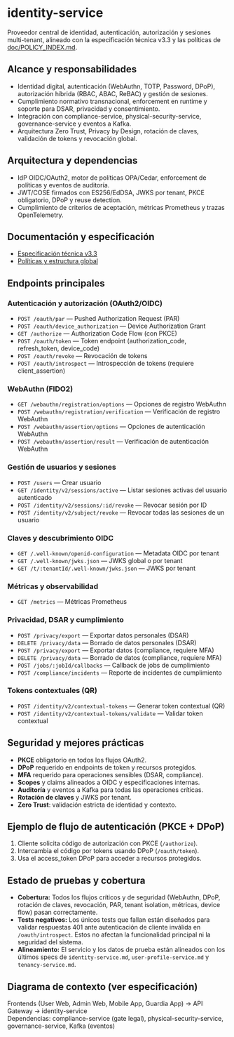 
# identity-service

Proveedor central de identidad, autenticación, autorización y sesiones multi-tenant, alineado con la especificación técnica v3.3 y las políticas de [doc/POLICY_INDEX.md](../../../doc/POLICY_INDEX.md).

## Alcance y responsabilidades

- Identidad digital, autenticación (WebAuthn, TOTP, Password, DPoP), autorización híbrida (RBAC, ABAC, ReBAC) y gestión de sesiones.
- Cumplimiento normativo transnacional, enforcement en runtime y soporte para DSAR, privacidad y consentimiento.
- Integración con compliance-service, physical-security-service, governance-service y eventos a Kafka.
- Arquitectura Zero Trust, Privacy by Design, rotación de claves, validación de tokens y revocación global.

## Arquitectura y dependencias

- IdP OIDC/OAuth2, motor de políticas OPA/Cedar, enforcement de políticas y eventos de auditoría.
- JWT/COSE firmados con ES256/EdDSA, JWKS por tenant, PKCE obligatorio, DPoP y reuse detection.
- Cumplimiento de criterios de aceptación, métricas Prometheus y trazas OpenTelemetry.



## Documentación y especificación

- [Especificación técnica v3.3](../../../identity-service.md)
- [Políticas y estructura global](../../../doc/POLICY_INDEX.md)

## Endpoints principales

### Autenticación y autorización (OAuth2/OIDC)
- `POST /oauth/par` — Pushed Authorization Request (PAR)
- `POST /oauth/device_authorization` — Device Authorization Grant
- `GET /authorize` — Authorization Code Flow (con PKCE)
- `POST /oauth/token` — Token endpoint (authorization_code, refresh_token, device_code)
- `POST /oauth/revoke` — Revocación de tokens
- `POST /oauth/introspect` — Introspección de tokens (requiere client_assertion)

### WebAuthn (FIDO2)
- `GET /webauthn/registration/options` — Opciones de registro WebAuthn
- `POST /webauthn/registration/verification` — Verificación de registro WebAuthn
- `POST /webauthn/assertion/options` — Opciones de autenticación WebAuthn
- `POST /webauthn/assertion/result` — Verificación de autenticación WebAuthn

### Gestión de usuarios y sesiones
- `POST /users` — Crear usuario
- `GET /identity/v2/sessions/active` — Listar sesiones activas del usuario autenticado
- `POST /identity/v2/sessions/:id/revoke` — Revocar sesión por ID
- `POST /identity/v2/subject/revoke` — Revocar todas las sesiones de un usuario

### Claves y descubrimiento OIDC
- `GET /.well-known/openid-configuration` — Metadata OIDC por tenant
- `GET /.well-known/jwks.json` — JWKS global o por tenant
- `GET /t/:tenantId/.well-known/jwks.json` — JWKS por tenant

### Métricas y observabilidad
- `GET /metrics` — Métricas Prometheus

### Privacidad, DSAR y cumplimiento
- `POST /privacy/export` — Exportar datos personales (DSAR)
- `DELETE /privacy/data` — Borrado de datos personales (DSAR)
- `POST /privacy/export` — Exportar datos (compliance, requiere MFA)
- `DELETE /privacy/data` — Borrado de datos (compliance, requiere MFA)
- `POST /jobs/:jobId/callbacks` — Callback de jobs de cumplimiento
- `POST /compliance/incidents` — Reporte de incidentes de cumplimiento

### Tokens contextuales (QR)
- `POST /identity/v2/contextual-tokens` — Generar token contextual (QR)
- `POST /identity/v2/contextual-tokens/validate` — Validar token contextual

## Seguridad y mejores prácticas

- **PKCE** obligatorio en todos los flujos OAuth2.
- **DPoP** requerido en endpoints de token y recursos protegidos.
- **MFA** requerido para operaciones sensibles (DSAR, compliance).
- **Scopes** y claims alineados a OIDC y especificaciones internas.
- **Auditoría** y eventos a Kafka para todas las operaciones críticas.
- **Rotación de claves** y JWKS por tenant.
- **Zero Trust**: validación estricta de identidad y contexto.

## Ejemplo de flujo de autenticación (PKCE + DPoP)

1. Cliente solicita código de autorización con PKCE (`/authorize`).
2. Intercambia el código por tokens usando DPoP (`/oauth/token`).
3. Usa el access_token DPoP para acceder a recursos protegidos.

## Estado de pruebas y cobertura

- **Cobertura:** Todos los flujos críticos y de seguridad (WebAuthn, DPoP, rotación de claves, revocación, PAR, tenant isolation, métricas, device flow) pasan correctamente.
- **Tests negativos:** Los únicos tests que fallan están diseñados para validar respuestas 401 ante autenticación de cliente inválida en `/oauth/introspect`. Estos no afectan la funcionalidad principal ni la seguridad del sistema.
- **Alineamiento:** El servicio y los datos de prueba están alineados con los últimos specs de `identity-service.md`, `user-profile-service.md` y `tenancy-service.md`.

## Diagrama de contexto (ver especificación)

Frontends (User Web, Admin Web, Mobile App, Guardia App) → API Gateway → identity-service  
Dependencias: compliance-service (gate legal), physical-security-service, governance-service, Kafka (eventos)
